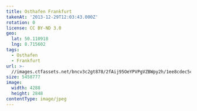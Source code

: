 ```yaml
---
title: Osthafen Frankfurt
takenAt: '2013-12-29T12:03:43.000Z'
rotation: 0
license: CC BY-ND 3.0
geo:
  lat: 50.110918
  lng: 8.715602
tags:
  - Osthafen
  - Frankfurt
url: >-
  //images.ctfassets.net/bncv3c2gt878/2fAij95OeYPVPgVZBWpy2h/1ee8cdec5ca150a386c653f880d3488b/osthafen-frankfurt_11625434213_o
size: 5458777
image:
  width: 4288
  height: 2848
contentType: image/jpeg
---
```


